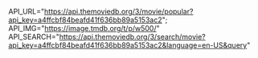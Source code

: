 API_URL="https://api.themoviedb.org/3/movie/popular?api_key=a4ffcbf84beafd41f636bb89a5153ac2";
API_IMG="https://image.tmdb.org/t/p/w500/"
API_SEARCH="https://api.themoviedb.org/3/search/movie?api_key=a4ffcbf84beafd41f636bb89a5153ac2&language=en-US&query"